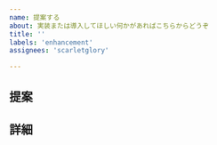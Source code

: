 ```yaml
---
name: 提案する
about: 実装または導入してほしい何かがあればこちらからどうぞ
title: ''
labels: 'enhancement'
assignees: 'scarletglory'

---
```


<!--

  本文は「Markdown」という文法を用いて作成します。

  [Tips]
  ・見出しを作る
  # 任意の文字     (大きい)
  ## 任意の文字    (普通くらい)
  ### 任意の文字   (ちょっと小さめ)
  #### 任意の文字  (小さい)

  ・リンクの作成
  [任意の文字](URL)

  ・画像の添付
  ![任意の文字](画像への直リンク)
  ※画像へのURLは必ず直リンクを入れましょう。
  ※詳しくは編集中画面の「Preview」を押せば確認できます。

  ・リストの作成
  - 要素 1
  - 要素 2
  - これを下に追加していけばいくらでも要素を追加できます。

　[Links]
　・Mastering Markdown (公式によるMarkdownのリファレンス)
  https://guides.github.com/features/mastering-markdown/



  小なり記号(<)、大なり記号(>)、ハイフン(--)で囲まれているものは「コメント」です。
  不要であれば消してもOKですし、上記の記号を消せば普通の文字として扱われます。
  必要に応じてアンコメントしてください。

-->

## 提案
<!-- 提案したい機能の内容を、ここを消して "簡潔に" ご記入ください -->

## 詳細
<!-- 提案したい機能の内容を、ここを消して "詳しく" ご記入ください -->

<!--
## 参考リンク
- 必要に応じてご使用ください。
-->
